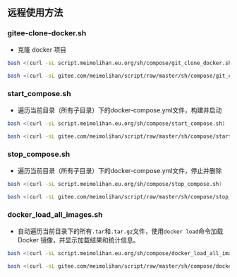 ## 远程使用方法

### gitee-clone-docker.sh

- 克隆 docker 项目

```bash
bash <(curl -sL script.meimolihan.eu.org/sh/compose/git_clone_docker.sh)
```

```bash
bash <(curl -sL gitee.com/meimolihan/script/raw/master/sh/compose/git_clone_docker.sh)
```


### start_compose.sh

- 遍历当前目录（所有子目录）下的docker-compose.yml文件，构建并启动

```bash
bash <(curl -sL script.meimolihan.eu.org/sh/compose/start_compose.sh)
```

```bash
bash <(curl -sL gitee.com/meimolihan/script/raw/master/sh/compose/start_compose.sh)
```

### stop_compose.sh

- 遍历当前目录（所有子目录）下的docker-compose.yml文件，停止并删除

```bash
bash <(curl -sL script.meimolihan.eu.org/sh/compose/stop_compose.sh)
```

```bash
bash <(curl -sL gitee.com/meimolihan/script/raw/master/sh/compose/stop_compose.sh)
```

### docker_load_all_images.sh

- 自动遍历当前目录下的所有`.tar`和`.tar.gz`文件，使用`docker load`命令加载 Docker 镜像，并显示加载结果和统计信息。

```bash
bash <(curl -sL script.meimolihan.eu.org/sh/compose/docker_load_all_images.sh)
```

```bash
bash <(curl -sL gitee.com/meimolihan/script/raw/master/sh/compose/docker_load_all_images.sh)
```

### 
